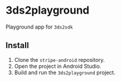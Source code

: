 # 3ds2playground
Playground app for `3ds2sdk`

## Install
1. Clone the `stripe-android` repository.
2. Open the project in Android Studio.
3. Build and run the `3ds2playground` project.